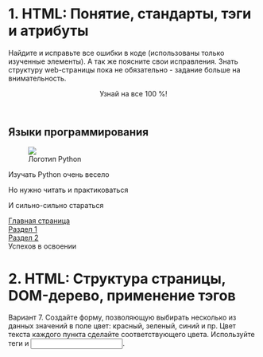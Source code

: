 # 1. HTML: Понятие, стандарты, тэги и атрибуты

Найдите и исправьте все ошибки в коде (использованы только изученные элементы). А так же поясните свои исправления. Знать структуру web-страницы пока не обязательно - задание больше на внимательность. 

<header>Узнай на все 100 %!</header>
    <section>
        <h1>Языки программирования</h1>
        <figure>
            <img src="https://www.python.org/static/img/python-logo.png">
            <figcaption>Логотип Python</figcaption>
        </figure>
        <article>
            <p>Изучать Python очень весело</p>
            <p>Но нужно читать и практиковаться</p>
            <p>И сильно-сильно стараться</p>
        </article>    
    </section>
    <nav>
        <a href="#">Главная страница</a><br>
        <a href="#">Раздел 1</a><br>
        <a href="#">Раздел 2</a><br>
    </nav>
    <footer>Успехов в освоении</footer>

# 2. HTML: Структура страницы, DOM-дерево, применение тэгов


Вариант 7. 
Создайте форму, позволяющую выбирать несколько из данных значений в поле цвет: красный, зеленый, синий и пр. Цвет текста каждого пункта сделайте соответствующего цвета. Используйте теги <label> и <input>.
